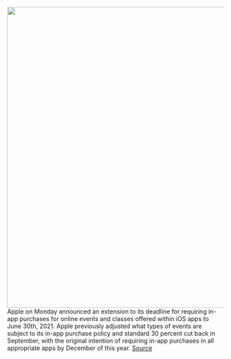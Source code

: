 <img src='https://cdn.vox-cdn.com/thumbor/pDUc3otW3GCsIcQzD5HdEvtGscc=/0x0:2040x1360/1200x800/filters:focal(857x517:1183x843)/cdn.vox-cdn.com/uploads/chorus_image/image/67866442/acastro_180604_1777_apple_wwdc_0002.0.jpg' width='700px' /><br/>
Apple on Monday announced an extension to its deadline for requiring in-app purchases for online events and classes offered within iOS apps to June 30th, 2021. Apple previously adjusted what types of events are subject to its in-app purchase policy and standard 30 percent cut back in September, with the original intention of requiring in-app purchases in all appropriate apps by December of this year.
<a href='https://www.theverge.com/2020/11/23/21595040/apple-developer-in-app-purchase-deadline-online-classes-events'> Source <a/>